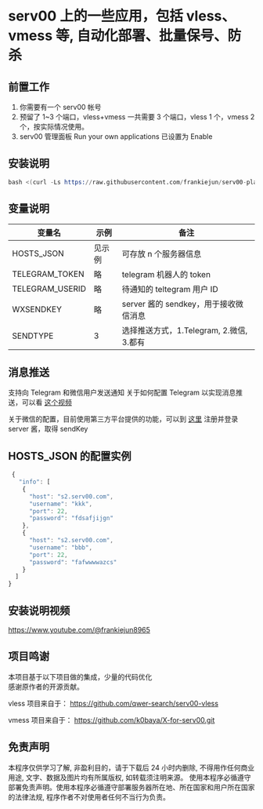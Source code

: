 # serv00 上的一些应用，包括 vless、vmess 等, 自动化部署、批量保号、防杀

## 前置工作

1. 你需要有一个 serv00 帐号
2. 预留了 1~3 个端口，vless+vmess 一共需要 3 个端口，vless 1 个，vmess 2 个，按实际情况使用。
3. serv00 管理面板 Run your own applications 已设置为 Enable

## 安装说明

```s
bash <(curl -Ls https://raw.githubusercontent.com/frankiejun/serv00-play/main/start.sh)
```

## 变量说明

| 变量名          | 示例   | 备注                                     |
| --------------- | ------ | ---------------------------------------- |
| HOSTS_JSON      | 见示例 | 可存放 n 个服务器信息                    |
| TELEGRAM_TOKEN  | 略     | telegram 机器人的 token                  |
| TELEGRAM_USERID | 略     | 待通知的 teltegram 用户 ID               |
| WXSENDKEY       | 略     | server 酱的 sendkey，用于接收微信消息    |
| SENDTYPE        | 3      | 选择推送方式，1.Telegram, 2.微信, 3.都有 |

## 消息推送

支持向 Telegram 和微信用户发送通知
关于如何配置 Telegram 以实现消息推送，可以看 [这个视频](https://www.youtube.com/watch?v=l8fPnMfq86c&t=3s)

关于微信的配置，目前使用第三方平台提供的功能，可以到 [这里](https://sct.ftqq.com/r/13223) 注册并登录 server 酱，取得 sendKey

## HOSTS_JSON 的配置实例

```js
 {
   "info": [
    {
      "host": "s2.serv00.com",
      "username": "kkk",
      "port": 22,
      "password": "fdsafjijgn"
    },
    {
      "host": "s2.serv00.com",
      "username": "bbb",
      "port": 22,
      "password": "fafwwwwazcs"
    }
  ]
}
```

## 安装说明视频

https://www.youtube.com/@frankiejun8965

## 项目鸣谢

本项目基于以下项目做的集成，少量的代码优化  
感谢原作者的开源贡献。

vless 项目来自于： https://github.com/qwer-search/serv00-vless

vmess 项目来自于： https://github.com/k0baya/X-for-serv00.git

## 免责声明

本程序仅供学习了解, 非盈利目的，请于下载后 24 小时内删除, 不得用作任何商业用途, 文字、数据及图片均有所属版权, 如转载须注明来源。
使用本程序必循遵守部署免责声明。使用本程序必循遵守部署服务器所在地、所在国家和用户所在国家的法律法规, 程序作者不对使用者任何不当行为负责。
